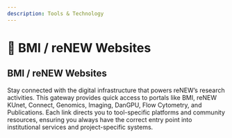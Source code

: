 ```yaml
---
description: Tools & Technology
---
```


# 🔴 BMI / reNEW Websites

## **BMI / reNEW Websites**

Stay connected with the digital infrastructure that powers reNEW’s research activities. This gateway provides quick access to portals like BMI, reNEW KUnet, Connect, Genomics, Imaging, DanGPU, Flow Cytometry, and Publications. Each link directs you to tool-specific platforms and community resources, ensuring you always have the correct entry point into institutional services and project-specific systems.
